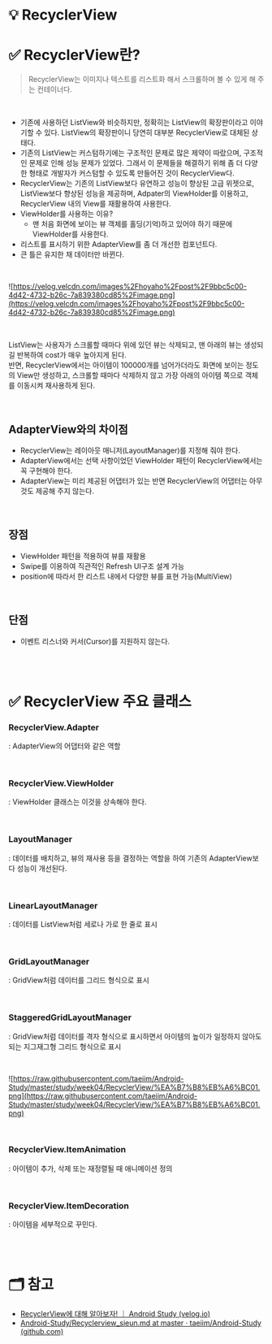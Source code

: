 # 💡 RecyclerView

# ✅ RecyclerView란?
> RecyclerView는 이미지나 텍스트를 리스트화 해서 스크롤하며 볼 수 있게 해 주는 컨테이너다.
> 

<br/>

- 기존에 사용하던 ListView와 비슷하지만, 정확히는 ListView의 확장판이라고 이야기할 수 있다. ListView의 확장판이니 당연히 대부분 RecyclerView로 대체된 상태다.
- 기존의 ListView는 커스텀하기에는 구조적인 문제로 많은 제약이 따랐으며, 구조적인 문제로 인해 성능 문제가 있었다. 그래서 이 문제들을 해결하기 위해 좀 더 다양한 형태로 개발자가 커스텀할 수 있도록 만들어진 것이 RecyclerView다.
- RecyclerView는 기존의 ListView보다 유연하고 성능이 향상된 고급 위젯으로, ListView보다 향상된 성능을 제공하며, Adpater의 ViewHolder를 이용하고, RecyclerView 내의 View를 재활용하여 사용한다.
- ViewHolder를 사용하는 이유?
    - 맨 처음 화면에 보이는 뷰 객체를 홀딩(기억)하고 있어야 하기 때문에 ViewHolder를 사용한다.
- 리스트를 표시하기 위한 AdapterView를 좀 더 개선한 컴포넌트다.
- 큰 틀은 유지한 채 데이터만 바뀐다.

<br/>

![https://velog.velcdn.com/images%2Fhoyaho%2Fpost%2F9bbc5c00-4d42-4732-b26c-7a839380cd85%2Fimage.png](https://velog.velcdn.com/images%2Fhoyaho%2Fpost%2F9bbc5c00-4d42-4732-b26c-7a839380cd85%2Fimage.png)

<br/>

ListView는 사용자가 스크롤할 때마다 위에 있던 뷰는 삭제되고, 맨 아래의 뷰는 생성되길 반복하여 cost가 매우 높아지게 된다.  
반면, RecyclerView에서는 아이템이 100000개를 넘어가더라도 화면에 보이는 정도의 View만 생성하고, 스크롤할 때마다 삭제하지 않고 가장 아래의 아이템 쪽으로 객체를 이동시켜 재사용하게 된다.

<br/>

## AdapterView와의 차이점
- RecyclerView는 레이아웃 매니저(LayoutManager)를 지정해 줘야 한다.
- AdapterView에서는 선택 사항이었던 ViewHolder 패턴이 RecyclerView에서는 꼭 구현해야 한다.
- AdapterView는 미리 제공된 어댑터가 있는 반면 RecyclerView의 어댑터는 아무것도 제공해 주지 않는다.

<br/>

## 장점
- ViewHolder 패턴을 적용하여 뷰를 재활용
- Swipe를 이용하여 직관적인 Refresh UI구조 설계 가능
- position에 따라서 한 리스트 내에서 다양한 뷰를 표현 가능(MultiView)

<br/>

## 단점
- 이벤트 리스너와 커서(Cursor)를 지원하지 않는다.

<br/>
<br/>

# ✅ RecyclerView 주요 클래스
### RecyclerView.Adapter
: AdapterView의 어댑터와 같은 역할

<br/>

### RecyclerView.ViewHolder
: ViewHolder 클래스는 이것을 상속해야 한다.

<br/>

### LayoutManager
: 데이터를 배치하고, 뷰의 재사용 등을 결정하는 역할을 하여 기존의 AdapterView보다 성능이 개선된다.

<br/>

### LinearLayoutManager
: 데이터를 ListView처럼 세로나 가로 한 줄로 표시

<br/>

### GridLayoutManager
: GridView처럼 데이터를 그리드 형식으로 표시

<br/>

### StaggeredGridLayoutManager
: GridView처럼 데이터를 격자 형식으로 표시하면서 아이템의 높이가 일정하지 않아도 되는 지그재그형 그리드 형식으로 표시

<br/>

![https://raw.githubusercontent.com/taeiim/Android-Study/master/study/week04/RecyclerView/%EA%B7%B8%EB%A6%BC01.png](https://raw.githubusercontent.com/taeiim/Android-Study/master/study/week04/RecyclerView/%EA%B7%B8%EB%A6%BC01.png)

<br/>

### RecyclerView.ItemAnimation
: 아이템이 추가, 삭제 또는 재정렬될 때 애니메이션 정의

<br/>

### RecyclerView.ItemDecoration
: 아이템을 세부적으로 꾸민다.

<br/>
<br/>

# 🗂 참고
- [RecyclerView에 대해 알아보자! ｜ Android Study (velog.io)](https://velog.io/@hoyaho/RecyclerView)
- [Android-Study/Recyclerview_sieun.md at master · taeiim/Android-Study (github.com)](https://github.com/taeiim/Android-Study/blob/master/study/week04/RecyclerView/Recyclerview_sieun.md)
